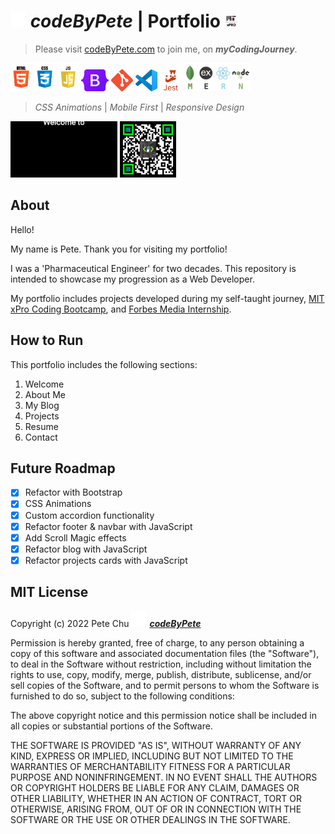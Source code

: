 # <img src='./pics/about/giphyPharma2Code.gif' alt='codeByPete logo' width='25'> ***codeByPete*** | Portfolio <img src='./pics/about/mitxPro_logoStacked.jpg' alt='MIT xPro logo' width='20'>

>Please visit [codeByPete.com](https://www.codebypete.com) to join me, on ***myCodingJourney***.  

<img src='./pics/about/html5_logo.gif' alt='HTML5 logo' height='45'> <img src='./pics/about/css3_logo.gif' alt='CSS3 logo' height='45'> <img src='./pics/about/javascript_logo.gif' alt='JavaScript logo' height='45'> <img src='./pics/about/bootstrap-logo.svg' alt='Bootstrap logo' height='35'> <img src='./pics/about/gitLogoOrangeRed.png' alt='VS Code logo' height='35'> <img src='./pics/about/vsCodeLogo.png' alt='VS Code logo' height='35'> <img src='./pics/about/jest_logo.gif' alt='Jest Logo' height='35'> <img src='./pics/about/mernStackTrans.png' alt='VS Code logo' height='45'> 

>*CSS Animations* | *Mobile First* | *Responsive Design*

<img src='./pics/projects/giphycBP.gif' alt='VS Code logo' height='90'> <img src='./pics/about/qrByPete_dark.png' alt='VS Code logo' height='90'> 

## About
Hello! 

My name is Pete.  Thank you for visiting my portfolio!

I was a 'Pharmaceutical Engineer' for two decades.  This repository is intended to showcase my progression as a Web Developer.

My portfolio includes projects developed during my self-taught journey, [MIT xPro Coding Bootcamp](https://www.linkedin.com/posts/codebypete_reactjs-nextjs-sass-activity-6949117987429785600-4QwH), and [Forbes Media Internship](https://www.linkedin.com/posts/codebypete_webdevelopment-mernstackdeveloper-activity-6931971649504198656-hdBr).

## How to Run

This portfolio includes the following sections:
1. Welcome
2. About Me
3. My Blog
4. Projects
5. Resume
6. Contact

## Future Roadmap
- [x] Refactor with Bootstrap
- [x] CSS Animations
- [x] Custom accordion functionality
- [x] Refactor footer & navbar with JavaScript
- [x] Add Scroll Magic effects
- [x] Refactor blog with JavaScript
- [x] Refactor projects cards with JavaScript

## MIT License

Copyright (c) 2022 Pete Chu <img src='./pics/about/giphyPharma2Code.gif' alt='codeByPete logo' width='25'> ***[codeByPete](https://www.codebypete.com)***

Permission is hereby granted, free of charge, to any person obtaining a copy of this software and associated documentation files (the "Software"), to deal in the Software without restriction, including without limitation the rights to use, copy, modify, merge, publish, distribute, sublicense, and/or sell copies of the Software, and to permit persons to whom the Software is furnished to do so, subject to the following conditions:

The above copyright notice and this permission notice shall be included in all copies or substantial portions of the Software.

THE SOFTWARE IS PROVIDED "AS IS", WITHOUT WARRANTY OF ANY KIND, EXPRESS OR IMPLIED, INCLUDING BUT NOT LIMITED TO THE WARRANTIES OF MERCHANTABILITY FITNESS FOR A PARTICULAR PURPOSE AND NONINFRINGEMENT. IN NO EVENT SHALL THE AUTHORS OR COPYRIGHT HOLDERS BE LIABLE FOR ANY CLAIM, DAMAGES OR OTHER LIABILITY, WHETHER IN AN ACTION OF CONTRACT, TORT OR OTHERWISE, ARISING FROM, OUT OF OR IN CONNECTION WITH THE SOFTWARE OR THE USE OR OTHER DEALINGS IN THE SOFTWARE.
